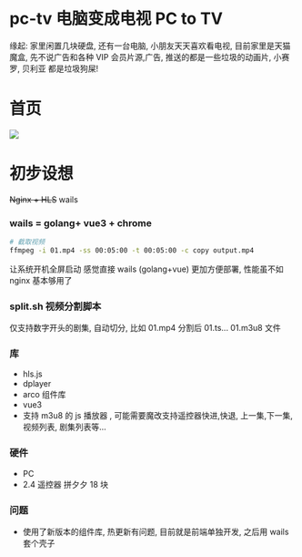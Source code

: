# pc-tv 电脑变成电视 PC to TV

缘起: 家里闲置几块硬盘, 还有一台电脑, 小朋友天天喜欢看电视, 目前家里是天猫魔盒, 先不说广告和各种 VIP 会员片源,广告, 推送的都是一些垃圾的动画片, 小赛罗, 贝利亚 都是垃圾狗屎!

# 首页

<img src="https://img2.imgtp.com/2024/05/28/WZq5lzIX.png"></img>

# 初步设想

~~Nginx + HLS~~
wails


### wails = golang+ vue3 + chrome

```bash
# 截取视频
ffmpeg -i 01.mp4 -ss 00:05:00 -t 00:05:00 -c copy output.mp4
```

让系统开机全屏启动 感觉直接 wails (golang+vue) 更加方便部署, 性能虽不如 nginx 基本够用了

### split.sh 视频分割脚本

仅支持数字开头的剧集, 自动切分, 比如 01.mp4 分割后 01.ts... 01.m3u8 文件

### 库

-   hls.js
-   dplayer
-   arco 组件库
-   vue3
-   支持 m3u8 的 js 播放器 , 可能需要魔改支持遥控器快进,快退, 上一集,下一集, 视频列表, 剧集列表等...

### 硬件

-   PC
-   2.4 遥控器 拼夕夕 18 块

### 问题

-   使用了新版本的组件库, 热更新有问题, 目前就是前端单独开发, 之后用 wails 套个壳子

